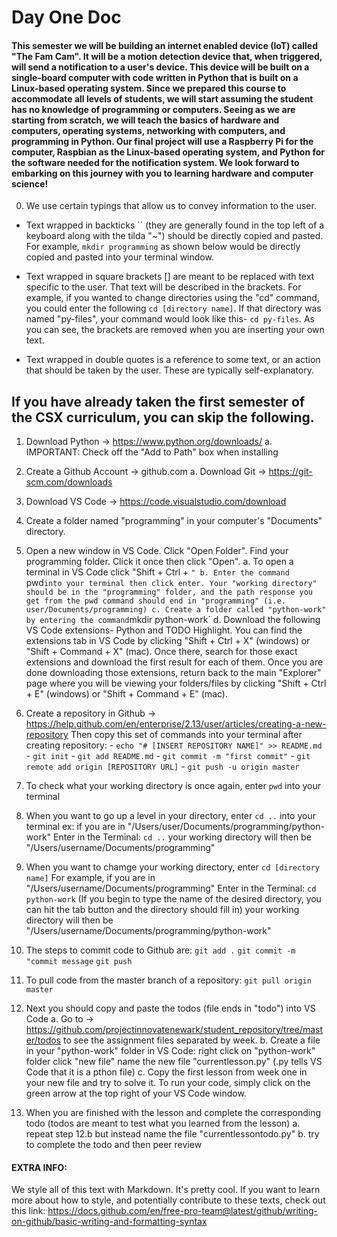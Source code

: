 # Day One Doc

#### This semester we will be building an internet enabled device (IoT) called "The Fam Cam". It will be a motion detection device that, when triggered, will send a notification to a user's device. This device will be built on a single-board computer with code written in Python that is built on a Linux-based operating system. Since we prepared this course to accommodate all levels of students, we will start assuming the student has no knowledge of programming or  computers. Seeing as we are starting from scratch, we will teach the basics of hardware and computers, operating systems, networking with computers, and programming in Python. Our final project will use a Raspberry Pi for the computer, Raspbian as the Linux-based operating system, and Python for the software needed for the notification system. We look forward to embarking on this journey with you to learning hardware and computer science!

0. We use certain typings that allow us to convey information to the user.

- Text wrapped in backticks `` (they are generally found in the top left of a keyboard along with the tilda "~")
should be directly copied and pasted. For example, `mkdir programming` as shown below would be directly copied and
pasted into your terminal window.

- Text wrapped in square brackets [] are meant to be replaced with text specific to the user. That text will be
described in the brackets. For example, if you wanted to change directories using the "cd" command, you could
enter the following `cd [directory name]`. If that directory was named "py-files", your command would look like
this- `cd py-files`. As you can see, the brackets are removed when you are inserting your own text.

- Text wrapped in double quotes is a reference to some text, or an action that should be taken by the user. These
are typically self-explanatory.

## If you have already taken the first semester of the CSX curriculum, you can skip the following.

1. Download Python -> https://www.python.org/downloads/
        a. IMPORTANT: Check off the "Add to Path" box when installing

2. Create a Github Account -> github.com
        a. Download Git -> https://git-scm.com/downloads
  
3. Download VS Code -> https://code.visualstudio.com/download
        
4. Create a folder named "programming" in your computer's "Documents" directory.
  
5. Open a new window in VS Code. Click "Open Folder". Find your programming folder. Click it once then click "Open".
        a. To open a terminal in VS Code click "Shift + Ctrl + `"
        b. Enter the command `pwd` into your terminal then click enter. Your "working directory" should
           be in the "programming" folder, and the path response you get from the pwd command should end in "programming"
           (i.e. user/Documents/programming)
        c. Create a folder called "python-work" by entering the command `mkdir python-work`
        d. Download the following VS Code extensions- Python and TODO Highlight. You can find the extensions tab in VS
           Code by clicking "Shift + Ctrl + X" (windows) or "Shift + Command + X" (mac). Once there, search for those exact extensions and download the first result for each of them. Once you are done downloading those extensions, return back to the main "Explorer" page where you will be viewing your folders/files by clicking "Shift + Ctrl + E" (windows) or "Shift + Command + E" (mac).
        
6. Create a repository in Github -> https://help.github.com/en/enterprise/2.13/user/articles/creating-a-new-repository
        Then copy this set of commands into your terminal after creating repository:
          - `echo "# [INSERT REPOSITORY NAME]" >> README.md`
          - `git init`
          - `git add README.md`
          - `git commit -m "first commit"`
          - `git remote add origin [REPOSITORY URL]`
          - `git push -u origin master`
          
7. To check what your working directory is once again, enter `pwd` into your terminal

8. When you want to go up a level in your directory, enter `cd ..` into your terminal
    ex: if you are in "/Users/user/Documents/programming/python-work"
        Enter in the Terminal: `cd ..`
        your working directory will then be "/Users/username/Documents/programming"

9. When you want to chamge your working directory, enter `cd [directory name]`
        For example, if you are in "/Users/username/Documents/programming"
        Enter in the Terminal: `cd python-work` (If you begin to type the name of the desired directory,
                                                 you can hit the tab button and the directory should fill in)
        your working directory will then be "/Users/username/Documents/programming/python-work"
        
10. The steps to commit code to Github are:
        `git add .`
        `git commit -m "commit message`
        `git push`
        
11. To pull code from the master branch of a repository:
        `git pull origin master`
        
12. Next you should copy and paste the todos (file ends in "todo") into VS Code
        a. Go to -> https://github.com/projectinnovatenewark/student_repository/tree/master/todos
           to see the assignment files separated by week.
        b. Create a file in your "python-work" folder in VS Code:
           right click on "python-work" folder
           click "new file"
           name the new file "currentlesson.py" (.py tells VS Code that it is a pthon file)
        c. Copy the first lesson from week one in your new file and try to solve it. 
           To run your code, simply click on the green arrow at the top right of your VS Code window.
 
13. When you are finished with the lesson and complete the corresponding todo
          (todos are meant to test what you learned from the lesson)
        a. repeat step 12.b but instead name the file "currentlessontodo.py"
        b. try to complete the todo and then peer review

#### EXTRA INFO:
We style all of this text with Markdown. It's pretty cool. If you want to learn more about how to style, and potentially contribute to these texts, check out this link: https://docs.github.com/en/free-pro-team@latest/github/writing-on-github/basic-writing-and-formatting-syntax
